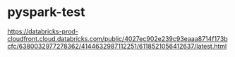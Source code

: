 # pyspark-test
https://databricks-prod-cloudfront.cloud.databricks.com/public/4027ec902e239c93eaaa8714f173bcfc/6380032977278362/4144632987112251/6118521056412637/latest.html
